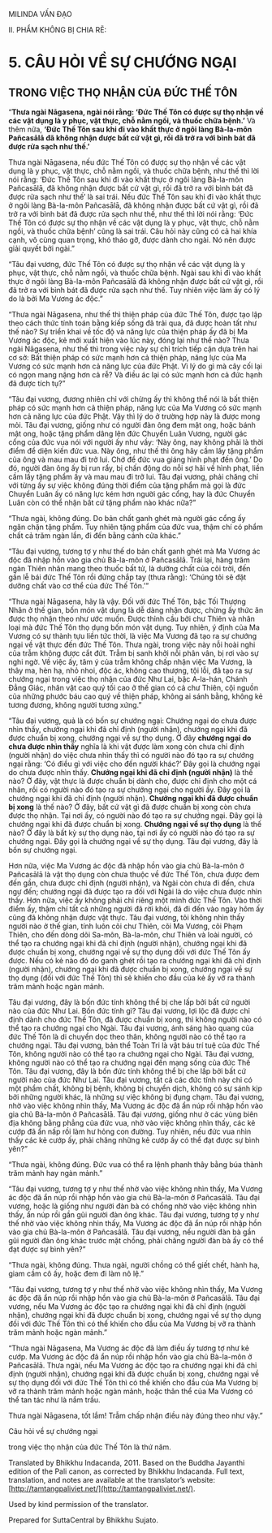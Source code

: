  

MILINDA VẤN ĐẠO

II. PHẨM KHÔNG BỊ CHIA RẼ:

# 5\. CÂU HỎI VỀ SỰ CHƯỚNG NGẠI

## TRONG VIỆC THỌ NHẬN CỦA ĐỨC THẾ TÔN

“**Thưa ngài Nāgasena, ngài nói rằng: ‘Đức Thế Tôn có được sự thọ nhận về các vật dụng là y phục, vật thực, chỗ nằm ngồi, và thuốc chữa bệnh.’** Và thêm nữa, **‘Đức Thế Tôn sau khi đi vào khất thực ở ngôi làng Bà-la-môn Pañcasālā đã không nhận được bất cứ vật gì, rồi đã trở ra với bình bát đã được rửa sạch như thế.’**

Thưa ngài Nāgasena, nếu đức Thế Tôn có được sự thọ nhận về các vật dụng là y phục, vật thực, chỗ nằm ngồi, và thuốc chữa bệnh, như thế thì lời nói rằng: ‘Đức Thế Tôn sau khi đi vào khất thực ở ngôi làng Bà-la-môn Pañcasālā, đã không nhận được bất cứ vật gì, rồi đã trở ra với bình bát đã được rửa sạch như thế’ là sai trái. Nếu đức Thế Tôn sau khi đi vào khất thực ở ngôi làng Bà-la-môn Pañcasālā, đã không nhận được bất cứ vật gì, rồi đã trở ra với bình bát đã được rửa sạch như thế, như thế thì lời nói rằng: ‘Đức Thế Tôn có được sự thọ nhận về các vật dụng là y phục, vật thực, chỗ nằm ngồi, và thuốc chữa bệnh’ cũng là sai trái. Câu hỏi này cũng có cả hai khía cạnh, vô cùng quan trọng, khó tháo gỡ, được dành cho ngài. Nó nên được giải quyết bởi ngài.”

“Tâu đại vương, đức Thế Tôn có được sự thọ nhận về các vật dụng là y phục, vật thực, chỗ nằm ngồi, và thuốc chữa bệnh. Ngài sau khi đi vào khất thực ở ngôi làng Bà-la-môn Pañcasālā đã không nhận được bất cứ vật gì, rồi đã trở ra với bình bát đã được rửa sạch như thế. Tuy nhiên việc làm ấy có lý do là bởi Ma Vương ác độc.”

“Thưa ngài Nāgasena, như thế thì thiện pháp của đức Thế Tôn, được tạo lập theo cách thức tính toán bằng kiếp sống đã trải qua, đã được hoàn tất như thế nào? Sự triển khai về tốc độ và năng lực của thiện pháp ấy đã bị Ma Vương ác độc, kẻ mới xuất hiện vào lúc này, đóng lại như thế nào? Thưa ngài Nāgasena, như thế thì trong việc này sự chỉ trích tiếp cận dựa trên hai cơ sở: Bất thiện pháp có sức mạnh hơn cả thiện pháp, năng lực của Ma Vương có sức mạnh hơn cả năng lực của đức Phật. Vì lý do gì mà cây cối lại có ngọn mang nặng hơn cả rễ? Và điều ác lại có sức mạnh hơn cả đức hạnh đã được tích tụ?”

“Tâu đại vương, đương nhiên chỉ với chừng ấy thì không thể nói là bất thiện pháp có sức mạnh hơn cả thiện pháp, năng lực của Ma Vương có sức mạnh hơn cả năng lực của đức Phật. Vậy thì lý do ở trường hợp này là được mong mỏi. Tâu đại vương, giống như có người đàn ông đem mật ong, hoặc bánh mật ong, hoặc tặng phẩm dâng lên đức Chuyển Luân Vương, người gác cổng của đức vua nói với người ấy như vầy: ‘Này ông, nay không phải là thời điểm để diện kiến đức vua. Này ông, như thế thì ông hãy cầm lấy tặng phẩm của ông và mau mau đi trở lui. Chớ để đức vua giáng hình phạt đến ông.’ Do đó, người đàn ông ấy bị run rẩy, bị chấn động do nỗi sợ hãi về hình phạt, liền cầm lấy tặng phẩm ấy và mau mau đi trở lui. Tâu đại vương, phải chăng chỉ với từng ấy sự việc không đúng thời điểm của tặng phẩm mà gọi là đức Chuyển Luân ấy có năng lực kém hơn người gác cổng, hay là đức Chuyển Luân còn có thể nhận bất cứ tặng phẩm nào khác nữa?”

“Thưa ngài, không đúng. Do bản chất ganh ghét mà người gác cổng ấy ngăn chặn tặng phẩm. Tuy nhiên tặng phẩm của đức vua, thậm chí có phẩm chất cả trăm ngàn lần, đi đến bằng cánh cửa khác.”

“Tâu đại vương, tương tợ y như thế do bản chất ganh ghét mà Ma Vương ác độc đã nhập hồn vào gia chủ Bà-la-môn ở Pañcasālā. Trái lại, hàng trăm ngàn Thiên nhân mang theo thuốc bất tử, là dưỡng chất của cõi trời, đến gần lễ bái đức Thế Tôn rồi đứng chắp tay (thưa rằng): ‘Chúng tôi sẽ đặt dưỡng chất vào cơ thể của đức Thế Tôn.’”

“Thưa ngài Nāgasena, hãy là vậy. Đối với đức Thế Tôn, bậc Tối Thượng Nhân ở thế gian, bốn món vật dụng là dễ dàng nhận được, chừng ấy thức ăn được thọ nhận theo như ước muốn. Được thỉnh cầu bởi chư Thiên và nhân loại mà đức Thế Tôn thọ dụng bốn món vật dụng. Tuy nhiên, ý định của Ma Vương có sự thành tựu liền tức thời, là việc Ma Vương đã tạo ra sự chướng ngại về vật thực đến đức Thế Tôn. Thưa ngài, trong việc này nỗi hoài nghi của trẫm không được cắt đứt. Trẫm bị sanh khởi nỗi phân vân, bị rơi vào sự nghi ngờ. Về việc ấy, tâm ý của trẫm không chấp nhận việc Ma Vương, là thây ma, hèn hạ, nhỏ nhoi, độc ác, không cao thượng, tội lỗi, đã tạo ra sự chướng ngại trong việc thọ nhận của đức Như Lai, bậc A-la-hán, Chánh Đẳng Giác, nhân vật cao quý tối cao ở thế gian có cả chư Thiên, cội nguồn của những phước báu cao quý về thiện pháp, không ai sánh bằng, không kẻ tương đương, không người tương xứng.”

“Tâu đại vương, quả là có bốn sự chướng ngại: Chướng ngại do chưa được nhìn thấy, chướng ngại khi đã chỉ định (người nhận), chướng ngại khi đã được chuẩn bị xong, chướng ngại về sự thọ dụng. Ở đây **chướng ngại do chưa được nhìn thấy** nghĩa là khi vật được làm xong còn chưa chỉ định (người nhận) do việc chưa nhìn thấy thì có người nào đó tạo ra sự chướng ngại rằng: ‘Có điều gì với việc cho đến người khác?’ Đây gọi là chướng ngại do chưa được nhìn thấy. **Chướng ngại khi đã chỉ định (người nhận)** là thế nào? Ở đây, vật thực là được chuẩn bị dành cho, được chỉ định cho một cá nhân, rồi có người nào đó tạo ra sự chướng ngại cho người ấy. Đây gọi là chướng ngại khi đã chỉ định (người nhận). **Chướng ngại khi đã được chuẩn bị xong** là thế nào? Ở đây, bất cứ vật gì đã được chuẩn bị xong còn chưa được thọ nhận. Tại nơi ấy, có người nào đó tạo ra sự chướng ngại. Đây gọi là chướng ngại khi đã được chuẩn bị xong. **Chướng ngại về sự thọ dụng** là thế nào? Ở đây là bất kỳ sự thọ dụng nào, tại nơi ấy có người nào đó tạo ra sự chướng ngại. Đây gọi là chướng ngại về sự thọ dụng. Tâu đại vương, đây là bốn sự chướng ngại.

Hơn nữa, việc Ma Vương ác độc đã nhập hồn vào gia chủ Bà-la-môn ở Pañcasālā là vật thọ dụng còn chưa thuộc về đức Thế Tôn, chưa được đem đến gần, chưa được chỉ định (người nhận), và Ngài còn chưa đi đến, chưa ngự đến; chướng ngại đã được tạo ra đối với Ngài là do việc chưa được nhìn thấy. Hơn nữa, việc ấy không phải chỉ riêng một mình đức Thế Tôn. Vào thời điểm ấy, thậm chí tất cả những người đã rời khỏi, đã đi đến vào ngày hôm ấy cũng đã không nhận được vật thực. Tâu đại vương, tôi không nhìn thấy người nào ở thế gian, tính luôn cõi chư Thiên, cõi Ma Vương, cõi Phạm Thiên, cho đến dòng dõi Sa-môn, Bà-la-môn, chư Thiên và loài người, có thể tạo ra chướng ngại khi đã chỉ định (người nhận), chướng ngại khi đã được chuẩn bị xong, chướng ngại về sự thọ dụng đối với đức Thế Tôn ấy được. Nếu có kẻ nào đó do ganh ghét rồi tạo ra chướng ngại khi đã chỉ định (người nhận), chướng ngại khi đã được chuẩn bị xong, chướng ngại về sự thọ dụng (đối với đức Thế Tôn) thì sẽ khiến cho đầu của kẻ ấy vỡ ra thành trăm mảnh hoặc ngàn mảnh.

Tâu đại vương, đây là bốn đức tính không thể bị che lấp bởi bất cứ người nào của đức Như Lai. Bốn đức tính gì? Tâu đại vương, lợi lộc đã được chỉ định dành cho đức Thế Tôn, đã được chuẩn bị xong, thì không người nào có thể tạo ra chướng ngại cho Ngài. Tâu đại vương, ánh sáng hào quang của đức Thế Tôn là di chuyển dọc theo thân, không người nào có thể tạo ra chướng ngại. Tâu đại vương, bản thể Toàn Tri là vật báu trí tuệ của đức Thế Tôn, không người nào có thể tạo ra chướng ngại cho Ngài. Tâu đại vương, không người nào có thể tạo ra chướng ngại đến mạng sống của đức Thế Tôn. Tâu đại vương, đây là bốn đức tính không thể bị che lấp bởi bất cứ người nào của đức Như Lai. Tâu đại vương, tất cả các đức tính này chỉ có một phẩm chất, không bị bệnh, không bị chuyển dịch, không có sự sánh kịp bởi những người khác, là những sự việc không bị đụng chạm. Tâu đại vương, nhờ vào việc không nhìn thấy, Ma Vương ác độc đã ẩn núp rồi nhập hồn vào gia chủ Bà-la-môn ở Pañcasālā. Tâu đại vương, giống như ở các vùng biên địa không bằng phẳng của đức vua, nhờ vào việc không nhìn thấy, các kẻ cướp đã ẩn nấp rồi làm hư hỏng con đường. Tuy nhiên, nếu đức vua nhìn thấy các kẻ cướp ấy, phải chăng những kẻ cướp ấy có thể đạt được sự bình yên?”

“Thưa ngài, không đúng. Đức vua có thể ra lệnh phanh thây bằng búa thành trăm mảnh hay ngàn mảnh.”

“Tâu đại vương, tương tợ y như thế nhờ vào việc không nhìn thấy, Ma Vương ác độc đã ẩn núp rồi nhập hồn vào gia chủ Bà-la-môn ở Pañcasālā. Tâu đại vương, hoặc là giống như người đàn bà có chồng nhờ vào việc không nhìn thấy, ẩn núp rồi gần gũi người đàn ông khác. Tâu đại vương, tương tợ y như thế nhờ vào việc không nhìn thấy, Ma Vương ác độc đã ẩn núp rồi nhập hồn vào gia chủ Bà-la-môn ở Pañcasālā. Tâu đại vương, nếu người đàn bà gần gũi người đàn ông khác trước mặt chồng, phải chăng người đàn bà ấy có thể đạt được sự bình yên?”

“Thưa ngài, không đúng. Thưa ngài, người chồng có thể giết chết, hành hạ, giam cầm cô ấy, hoặc đem đi làm nô lệ.”

“Tâu đại vương, tương tợ y như thế nhờ vào việc không nhìn thấy, Ma Vương ác độc đã ẩn núp rồi nhập hồn vào gia chủ Bà-la-môn ở Pañcasālā. Tâu đại vương, nếu Ma Vương ác độc tạo ra chướng ngại khi đã chỉ định (người nhận), chướng ngại khi đã được chuẩn bị xong, chướng ngại về sự thọ dụng đối với đức Thế Tôn thì có thể khiến cho đầu của Ma Vương bị vỡ ra thành trăm mảnh hoặc ngàn mảnh.”

“Thưa ngài Nāgasena, Ma Vương ác độc đã làm điều ấy tương tợ như kẻ cướp. Ma Vương ác độc đã ẩn núp rồi nhập hồn vào gia chủ Bà-la-môn ở Pañcasālā. Thưa ngài, nếu Ma Vương ác độc tạo ra chướng ngại khi đã chỉ định (người nhận), chướng ngại khi đã được chuẩn bị xong, chướng ngại về sự thọ dụng đối với đức Thế Tôn thì có thể khiến cho đầu của Ma Vương bị vỡ ra thành trăm mảnh hoặc ngàn mảnh, hoặc thân thể của Ma Vương có thể tan tác như là nắm trấu.

Thưa ngài Nāgasena, tốt lắm! Trẫm chấp nhận điều này đúng theo như vậy.”

Câu hỏi về sự chướng ngại

trong việc thọ nhận của đức Thế Tôn là thứ năm.

Translated by Bhikkhu Indacanda, 2011. Based on the Buddha Jayanthi edition of the Pali canon, as corrected by Bhikkhu Indacanda. Full text, translation, and notes are available at the translator’s website: [http://tamtangpaliviet.net/](http://tamtangpaliviet.net/).

Used by kind permission of the translator.

Prepared for SuttaCentral by Bhikkhu Sujato.